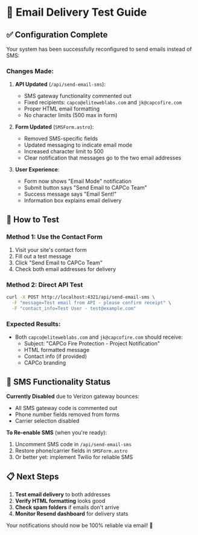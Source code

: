 # 📧 Email Delivery Test Guide

## ✅ Configuration Complete

Your system has been successfully reconfigured to send emails instead of SMS:

### **Changes Made:**

1. **API Updated** (`/api/send-email-sms`):
   - SMS gateway functionality commented out
   - Fixed recipients: `capco@eliteweblabs.com` and `jk@capcofire.com`
   - Proper HTML email formatting
   - No character limits (500 max in form)

2. **Form Updated** (`SMSForm.astro`):
   - Removed SMS-specific fields
   - Updated messaging to indicate email mode
   - Increased character limit to 500
   - Clear notification that messages go to the two email addresses

3. **User Experience**:
   - Form now shows "Email Mode" notification
   - Submit button says "Send Email to CAPCo Team"
   - Success message says "Email Sent!"
   - Information box explains email delivery

## 🧪 How to Test

### **Method 1: Use the Contact Form**
1. Visit your site's contact form
2. Fill out a test message
3. Click "Send Email to CAPCo Team"
4. Check both email addresses for delivery

### **Method 2: Direct API Test**
```bash
curl -X POST http://localhost:4321/api/send-email-sms \
  -F "message=Test email from API - please confirm receipt" \
  -F "contact_info=Test User - test@example.com"
```

### **Expected Results:**
- Both `capco@eliteweblabs.com` and `jk@capcofire.com` should receive:
  - Subject: "CAPCo Fire Protection - Project Notification"
  - HTML formatted message
  - Contact info (if provided)
  - CAPCo branding

## 🔧 **SMS Functionality Status**

**Currently Disabled** due to Verizon gateway bounces:
- All SMS gateway code is commented out
- Phone number fields removed from forms
- Carrier selection disabled

**To Re-enable SMS** (when you're ready):
1. Uncomment SMS code in `/api/send-email-sms`
2. Restore phone/carrier fields in `SMSForm.astro`
3. Or better yet: implement Twilio for reliable SMS

## 📋 **Next Steps**

1. **Test email delivery** to both addresses
2. **Verify HTML formatting** looks good
3. **Check spam folders** if emails don't arrive
4. **Monitor Resend dashboard** for delivery stats

Your notifications should now be 100% reliable via email! 🎉
